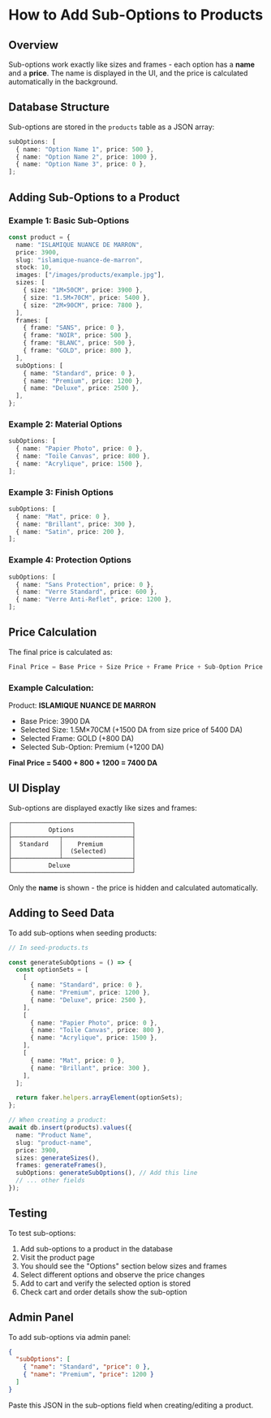# How to Add Sub-Options to Products

## Overview

Sub-options work exactly like sizes and frames - each option has a **name** and a **price**. The name is displayed in the UI, and the price is calculated automatically in the background.

## Database Structure

Sub-options are stored in the `products` table as a JSON array:

```typescript
subOptions: [
  { name: "Option Name 1", price: 500 },
  { name: "Option Name 2", price: 1000 },
  { name: "Option Name 3", price: 0 },
];
```

## Adding Sub-Options to a Product

### Example 1: Basic Sub-Options

```typescript
const product = {
  name: "ISLAMIQUE NUANCE DE MARRON",
  price: 3900,
  slug: "islamique-nuance-de-marron",
  stock: 10,
  images: ["/images/products/example.jpg"],
  sizes: [
    { size: "1M×50CM", price: 3900 },
    { size: "1.5M×70CM", price: 5400 },
    { size: "2M×90CM", price: 7800 },
  ],
  frames: [
    { frame: "SANS", price: 0 },
    { frame: "NOIR", price: 500 },
    { frame: "BLANC", price: 500 },
    { frame: "GOLD", price: 800 },
  ],
  subOptions: [
    { name: "Standard", price: 0 },
    { name: "Premium", price: 1200 },
    { name: "Deluxe", price: 2500 },
  ],
};
```

### Example 2: Material Options

```typescript
subOptions: [
  { name: "Papier Photo", price: 0 },
  { name: "Toile Canvas", price: 800 },
  { name: "Acrylique", price: 1500 },
];
```

### Example 3: Finish Options

```typescript
subOptions: [
  { name: "Mat", price: 0 },
  { name: "Brillant", price: 300 },
  { name: "Satin", price: 200 },
];
```

### Example 4: Protection Options

```typescript
subOptions: [
  { name: "Sans Protection", price: 0 },
  { name: "Verre Standard", price: 600 },
  { name: "Verre Anti-Reflet", price: 1200 },
];
```

## Price Calculation

The final price is calculated as:

```typescript
Final Price = Base Price + Size Price + Frame Price + Sub-Option Price
```

### Example Calculation:

Product: **ISLAMIQUE NUANCE DE MARRON**

- Base Price: 3900 DA
- Selected Size: 1.5M×70CM (+1500 DA from size price of 5400 DA)
- Selected Frame: GOLD (+800 DA)
- Selected Sub-Option: Premium (+1200 DA)

**Final Price = 5400 + 800 + 1200 = 7400 DA**

## UI Display

Sub-options are displayed exactly like sizes and frames:

```
┌─────────────────────────────────┐
│          Options                │
├─────────────┬───────────────────┤
│  Standard   │    Premium        │
│             │  (Selected)       │
├─────────────┴───────────────────┤
│          Deluxe                 │
└─────────────────────────────────┘
```

Only the **name** is shown - the price is hidden and calculated automatically.

## Adding to Seed Data

To add sub-options when seeding products:

```typescript
// In seed-products.ts

const generateSubOptions = () => {
  const optionSets = [
    [
      { name: "Standard", price: 0 },
      { name: "Premium", price: 1200 },
      { name: "Deluxe", price: 2500 },
    ],
    [
      { name: "Papier Photo", price: 0 },
      { name: "Toile Canvas", price: 800 },
      { name: "Acrylique", price: 1500 },
    ],
    [
      { name: "Mat", price: 0 },
      { name: "Brillant", price: 300 },
    ],
  ];

  return faker.helpers.arrayElement(optionSets);
};

// When creating a product:
await db.insert(products).values({
  name: "Product Name",
  slug: "product-name",
  price: 3900,
  sizes: generateSizes(),
  frames: generateFrames(),
  subOptions: generateSubOptions(), // Add this line
  // ... other fields
});
```

## Testing

To test sub-options:

1. Add sub-options to a product in the database
2. Visit the product page
3. You should see the "Options" section below sizes and frames
4. Select different options and observe the price changes
5. Add to cart and verify the selected option is stored
6. Check cart and order details show the sub-option

## Admin Panel

To add sub-options via admin panel:

```json
{
  "subOptions": [
    { "name": "Standard", "price": 0 },
    { "name": "Premium", "price": 1200 }
  ]
}
```

Paste this JSON in the sub-options field when creating/editing a product.
